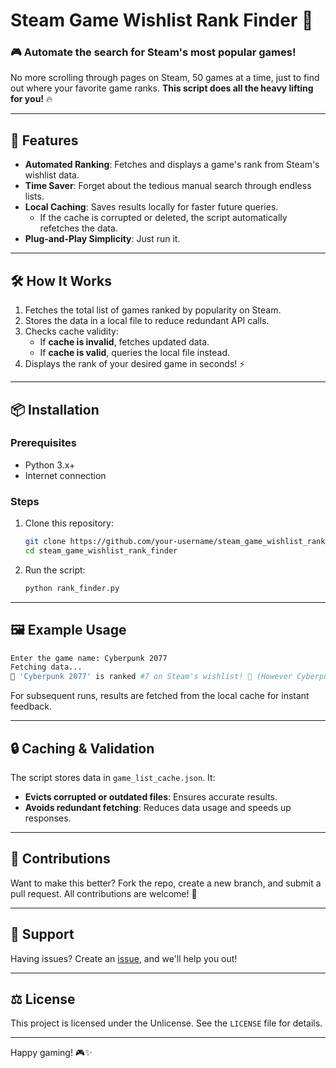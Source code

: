 # Steam Game Wishlist Rank Finder 🚀

### 🎮 Automate the search for Steam's most popular games!

No more scrolling through pages on Steam, 50 games at a time, just to find out where your favorite game ranks. **This script does all the heavy lifting for you!** 🔥

---

## 🌟 Features

- **Automated Ranking**: Fetches and displays a game's rank from Steam's wishlist data.  
- **Time Saver**: Forget about the tedious manual search through endless lists.  
- **Local Caching**: Saves results locally for faster future queries.  
  - If the cache is corrupted or deleted, the script automatically refetches the data.  
- **Plug-and-Play Simplicity**: Just run it.  

---

## 🛠️ How It Works

1. Fetches the total list of games ranked by popularity on Steam.
2. Stores the data in a local file to reduce redundant API calls.
3. Checks cache validity:
   - If **cache is invalid**, fetches updated data.
   - If **cache is valid**, queries the local file instead.
4. Displays the rank of your desired game in seconds! ⚡

---

## 📦 Installation

### Prerequisites
- Python 3.x+
- Internet connection

### Steps
1. Clone this repository:
   ```bash
   git clone https://github.com/your-username/steam_game_wishlist_rank_finder.git
   cd steam_game_wishlist_rank_finder
   ```
2. Run the script:
   ```bash
   python rank_finder.py
   ```

---

## 🖼️ Example Usage

```bash
Enter the game name: Cyberpunk 2077
Fetching data...
🎉 'Cyberpunk 2077' is ranked #7 on Steam's wishlist! 🚀 (However Cyberpunk is no longer in the popular wishlist)
```

For subsequent runs, results are fetched from the local cache for instant feedback.  

---

## 🔒 Caching & Validation

The script stores data in `game_list_cache.json`. It:
- **Evicts corrupted or outdated files**: Ensures accurate results.  
- **Avoids redundant fetching**: Reduces data usage and speeds up responses.  

---

## 🤝 Contributions

Want to make this better? Fork the repo, create a new branch, and submit a pull request. All contributions are welcome! 🎉  

---

## 🔧 Support

Having issues? Create an [issue](https://github.com/jungle-m16/steam_game_wishlist_rank_finder/issues), and we'll help you out!

---

## ⚖️ License

This project is licensed under the Unlicense. See the `LICENSE` file for details.

---

Happy gaming! 🎮✨
